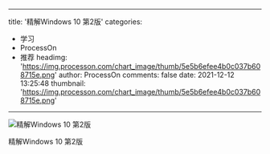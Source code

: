 
---
title: '精解Windows 10 第2版'
categories: 
 - 学习
 - ProcessOn
 - 推荐
headimg: 'https://img.processon.com/chart_image/thumb/5e5b6efee4b0c037b608715e.png'
author: ProcessOn
comments: false
date: 2021-12-12 13:25:48
thumbnail: 'https://img.processon.com/chart_image/thumb/5e5b6efee4b0c037b608715e.png'
---

<div>   
<img class="thumb" alt="精解Windows 10 第2版" src="https://img.processon.com/chart_image/thumb/5e5b6efee4b0c037b608715e.png" referrerpolicy="no-referrer">
<p>精解Windows 10 第2版</p>  
</div>
            
